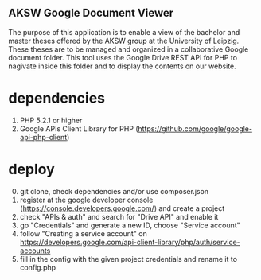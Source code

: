 ## AKSW Google Document Viewer ##

The purpose of this application is to enable a view of the bachelor and master theses offered by the AKSW group at the University of Leipzig.
These theses are to be managed and organized in a collaborative Google document folder. This tool uses the Google Drive REST API for PHP to nagivate inside this folder and to display the contents on our website.

# dependencies #

1. PHP 5.2.1 or higher
2. Google APIs Client Library for PHP (https://github.com/google/google-api-php-client)

# deploy #

0. git clone, check dependencies and/or use composer.json
1. register at the google developer console (https://console.developers.google.com/) and create a project
2. check "APIs & auth" and search for "Drive API" and enable it
3. go "Credentials" and generate a new ID, choose "Service account"
4. follow "Creating a service account" on https://developers.google.com/api-client-library/php/auth/service-accounts
5. fill in the config with the given project credentials and rename it to config.php

